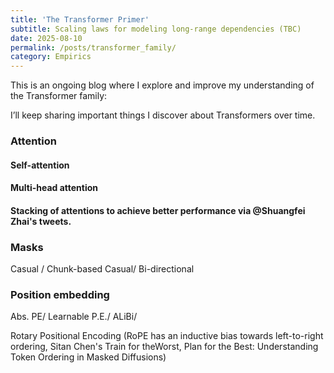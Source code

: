 ```yaml
---
title: 'The Transformer Primer'
subtitle: Scaling laws for modeling long-range dependencies (TBC)
date: 2025-08-10
permalink: /posts/transformer_family/
category: Empirics
---
```



This is an ongoing blog where I explore and improve my understanding of the Transformer family:

I’ll keep sharing important things I discover about Transformers over time.

### Attention


#### Self-attention


#### Multi-head attention

#### Stacking of attentions to achieve better performance via @Shuangfei Zhai's tweets.

### Masks

Casual / Chunk-based Casual/ Bi-directional

### Position embedding

Abs. PE/ Learnable P.E./ ALiBi/

Rotary Positional Encoding (RoPE has an inductive bias towards left-to-right ordering, Sitan Chen's Train for theWorst, Plan for the Best:
Understanding Token Ordering in Masked Diffusions)


